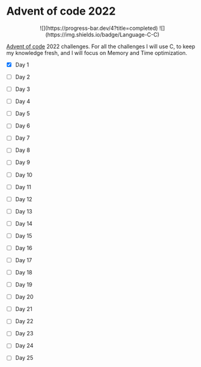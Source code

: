 # Advent of code 2022

<p align="center">
![](https://progress-bar.dev/4?title=completed) ![](https://img.shields.io/badge/Language-C-C)
</p>

[Advent of code](https://adventofcode.com) 2022 challenges.
For all the challenges I will use C, to keep my knowledge fresh, and I will focus on Memory and Time optimization. 

- [X] Day 1
- [ ] Day 2
- [ ] Day 3
- [ ] Day 4
- [ ] Day 5
- [ ] Day 6
- [ ] Day 7
- [ ] Day 8
- [ ] Day 9
- [ ] Day 10
- [ ] Day 11
- [ ] Day 12
- [ ] Day 13
- [ ] Day 14
- [ ] Day 15
- [ ] Day 16
- [ ] Day 17
- [ ] Day 18
- [ ] Day 19
- [ ] Day 20
- [ ] Day 21
- [ ] Day 22
- [ ] Day 23
- [ ] Day 24
- [ ] Day 25


